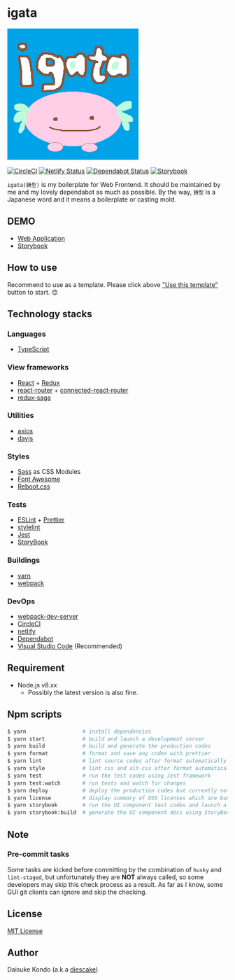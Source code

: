 # igata

<p align="left">
  <img src="./data/igata_kawaii.png" alt="logo" width="300">
</p>

[![CircleCI](https://circleci.com/gh/diescake/igata.svg?style=svg)](https://circleci.com/gh/diescake/igata)
[![Netlify Status](https://api.netlify.com/api/v1/badges/6dcaa70a-5921-49f5-83f9-01fdef7b54b4/deploy-status)](https://app.netlify.com/sites/igata-storybook/deploys)
[![Dependabot Status](https://api.dependabot.com/badges/status?host=github&identifier=165770216)](https://dependabot.com)
[![Storybook](https://cdn.jsdelivr.net/gh/storybookjs/brand@master/badge/badge-storybook.svg)](https://igata-storybook.netlify.com/)

`igata(鋳型)` is my boilerplate for Web Frontend. It should be maintained by me and my lovely dependabot as much as possible. By the way, `鋳型` is a Japanese word and it means a boilerplate or casting mold.

## DEMO

- [Web Application](https://igata-diescake.netlify.com)
- [Storybook](https://igata-storybook.netlify.com/)

## How to use

Recommend to use as a template. Please click above ["Use this template"](https://help.github.com/en/articles/creating-a-repository-from-a-template) button to start. 😊

## Technology stacks

### Languages

- [TypeScript](https://www.typescriptlang.org/)

### View frameworks

- [React](https://reactjs.org/) + [Redux](https://redux.js.org/)
- [react-router](https://reacttraining.com/react-router/) + [connected-react-router](https://github.com/supasate/connected-react-router)
- [redux-saga](https://github.com/redux-saga/redux-saga)

### Utilities

- [axios](https://github.com/axios/axios)
- [dayjs](https://github.com/iamkun/dayjs)

### Styles

- [Sass](https://sass-lang.com/) as CSS Modules
- [Font Awesome](https://fontawesome.com/)
- [Reboot.css](https://raw.githubusercontent.com/twbs/bootstrap/v4-dev/dist/css/bootstrap-reboot.css)

### Tests

- [ESLint](https://eslint.org/) + [Prettier](https://prettier.io/)
- [stylelint](https://stylelint.io/)
- [Jest](https://jestjs.io/)
- [StoryBook](https://storybook.js.org/)

### Buildings

- [yarn](https://yarnpkg.com)
- [webpack](https://webpack.js.org/)

### DevOps

- [webpack-dev-server](https://github.com/webpack/webpack-dev-server)
- [CircleCI](https://circleci.com/)
- [netlify](https://www.netlify.com)
- [Dependabot](https://dependabot.com/)
- [Visual Studio Code](https://code.visualstudio.com/) (Recommended)

## Requirement

- Node.js v8.xx
  - Possibly the latest version is also fine.

## Npm scripts

```sh
$ yarn                  # install dependencies
$ yarn start            # build and launch a development server
$ yarn build            # build and generate the production codes
$ yarn format           # format and save any codes with prettier
$ yarn lint             # lint source codes after format automatically
$ yarn style            # lint css and alt-css after format automatically
$ yarn test             # run the test codes using Jest framework
$ yarn test:watch       # run tests and watch for changes
$ yarn deploy           # deploy the production codes but currently not used
$ yarn license          # display summary of OSS licenses which are bundled in production codes
$ yarn storybook        # run the UI component test codes and launch a development server
$ yarn storybook:build  # generate the UI component docs using StoryBook
```

## Note

### Pre-commit tasks

Some tasks are kicked before committing by the combination of `husky` and `lint-staged`, but unfortunately they are **NOT** always called, so some developers may skip this check process as a result. As far as I know, some GUI git clients can ignore and skip the checking.

## License

[MIT License](https://github.com/diescake/igata/blob/master/LICENSE)

## Author

Daisuke Kondo (a.k.a [diescake](https://twitter.com/diescake))
